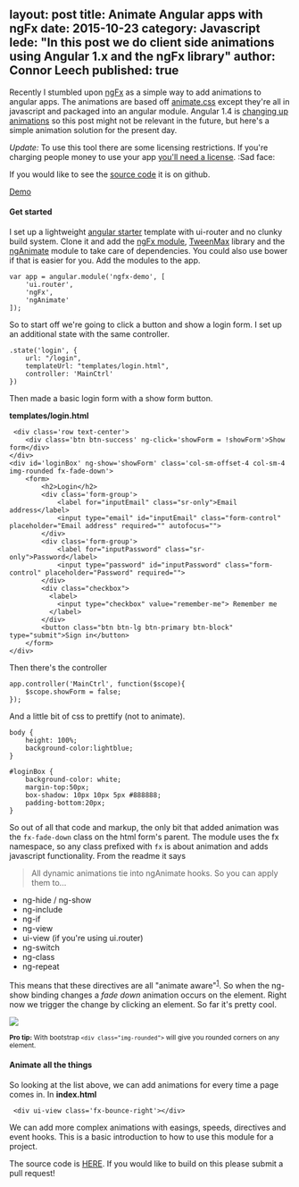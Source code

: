 layout: post
title: Animate Angular apps with ngFx
date: 2015-10-23
category: Javascript
lede: "In this post we do client side animations using Angular 1.x and the ngFx library"
author: Connor Leech
published: true
---

Recently I stumbled upon [ngFx](https://github.com/Hendrixer/ngFx) as a simple way to add animations to angular apps. The animations are based off [animate.css](http://daneden.github.io/animate.css/) except they're all in javascript and packaged into an angular module. Angular 1.4 is [changing up animations](http://angularjs.blogspot.com/search/label/announcements) so this post might not be relevant in the future, but here's a simple animation solution for the present day.

*Update:* To use this tool there are some licensing restrictions. If you're charging people money to use your app [you'll need a license](http://greensock.com/standard-license). :Sad face:

If you would like to see the [source code](https://github.com/jasonshark/angular-ngfx-demo) it is on github.

[Demo](http://connorlee.ch/angular-ngfx-demo)


#### Get started

I set up a lightweight [angular starter](https://github.com/jasonshark/angular-starter) template with ui-router and no clunky build system. Clone it and add the [ngFx module](https://github.com/Hendrixer/ngFx/blob/master/dist/ngFx.js), [TweenMax](http://cdnjs.com/libraries/gsap) library and the [ngAnimate](http://cdnjs.com/libraries/angular.js/) module to take care of dependencies. You could also use bower if that is easier for you. Add the modules to the app.

```
var app = angular.module('ngfx-demo', [
	'ui.router',
	'ngFx',
	'ngAnimate'
]);
```

So to start off we're going to click a button and show a login form. I set up an additional state with the same controller.

```
.state('login', {
	url: "/login",
	templateUrl: "templates/login.html",
	controller: 'MainCtrl'
})
```

Then made a basic login form with a show form button.

**templates/login.html**
```
 <div class='row text-center'>
	<div class='btn btn-success' ng-click='showForm = !showForm'>Show form</div>
</div>
<div id='loginBox' ng-show='showForm' class='col-sm-offset-4 col-sm-4 img-rounded fx-fade-down'>
	<form>
		<h2>Login</h2>
		<div class='form-group'>
			<label for="inputEmail" class="sr-only">Email address</label>
			<input type="email" id="inputEmail" class="form-control" placeholder="Email address" required="" autofocus="">
		</div>
		<div class='form-group'>
			<label for="inputPassword" class="sr-only">Password</label>
			<input type="password" id="inputPassword" class="form-control" placeholder="Password" required="">
		</div>
		<div class="checkbox">
		  <label>
		    <input type="checkbox" value="remember-me"> Remember me
		  </label>
		</div>
		<button class="btn btn-lg btn-primary btn-block" type="submit">Sign in</button>
	</form>
</div>
```

Then there's the controller

```
app.controller('MainCtrl', function($scope){
	$scope.showForm = false;
});
```

And a little bit of css to prettify (not to animate).

```
body {
	height: 100%;
	background-color:lightblue;
}

#loginBox {
	background-color: white;
	margin-top:50px;
	box-shadow: 10px 10px 5px #888888;
	padding-bottom:20px;
}
```

So out of all that code and markup, the only bit that added animation was the `fx-fade-down` class on the html form's parent. The module uses the fx namespace, so any class prefixed with `fx` is about animation and adds javascript functionality. From the readme it says

> All dynamic animations tie into ngAnimate hooks. So you can apply them to...

- ng-hide / ng-show
- ng-include
- ng-if
- ng-view
- ui-view (if you're using ui.router)
- ng-switch
- ng-class
- ng-repeat

This means that these directives are all "animate aware"<sup><u>[1](https://docs.angularjs.org/api/ngAnimate)</u></sup>. So when the ng-show binding changes a *fade down* animation occurs on the element. Right now we trigger the change by clicking an element. So far it's pretty cool.

![](http://cdn2.crushable.com/wp-content/uploads/2013/09/Miley-Cyrus-Shocked.gif)

<small>**Pro tip:** With bootstrap `<div class="img-rounded">` will give you rounded corners on any element.</small>

#### Animate all the things

So looking at the list above, we can add animations for every time a page comes in. In **index.html**

```
 <div ui-view class='fx-bounce-right'></div>
```

We can add more complex animations with easings, speeds, directives and event hooks. This is a basic introduction to how to use this module for a project.

The source code is [HERE](https://github.com/jasonshark/angular-ngfx-demo). If you would like to build on this please submit a pull request!